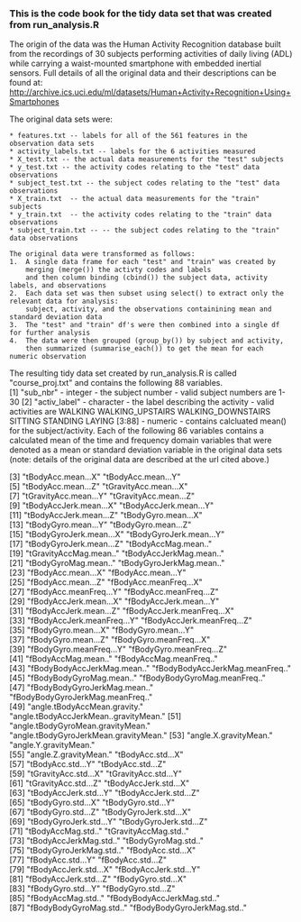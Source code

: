 ### This is the code book for the tidy data set that was created from run_analysis.R

The origin of the data was the Human Activity Recognition database built from the recordings of 30 subjects performing activities of daily living (ADL) while carrying a waist-mounted smartphone with embedded inertial sensors.
Full details of all the original data and their descriptions can be found at:
http://archive.ics.uci.edu/ml/datasets/Human+Activity+Recognition+Using+Smartphones 

The original data sets were:
```
* features.txt -- labels for all of the 561 features in the observation data sets
* activity_labels.txt -- labels for the 6 activities measured
* X_test.txt -- the actual data measurements for the "test" subjects
* y_test.txt -- the activity codes relating to the "test" data observations
* subject_test.txt -- the subject codes relating to the "test" data observations
* X_train.txt  -- the actual data measurements for the "train" subjects
* y_train.txt  -- the activity codes relating to the "train" data observations
* subject_train.txt -- -- the subject codes relating to the "train" data observations
```
```
The original data were transformed as follows:
1.  A single data frame for each "test" and "train" was created by 
    merging (merge()) the activty codes and labels
    and then column binding (cbind()) the subject data, activity labels, and observations 
2.  Each data set was then subset using select() to extract only the relevant data for analysis:
    subject, activity, and the observations containining mean and standard deviation data
3.  The "test" and "train" df's were then combined into a single df for further analysis
4.  The data were then grouped (group_by()) by subject and activity, 
    then summarized (summarise_each()) to get the mean for each numeric observation
```
The resulting tidy data set created by run_analysis.R is called "course_proj.txt" and contains the following 88 variables.  
[1] "sub_nbr" - integer - the subject number - valid subject numbers are 1-30
[2] "activ_label" - character - the label describing the activity - valid activities are
                 WALKING
                 WALKING_UPSTAIRS
                 WALKING_DOWNSTAIRS
                 SITTING
                 STANDING
                 LAYING
[3:88] -  numeric - contains calcluated mean() for the subject/activity.  Each of the following 86 variables contains a calculated mean of the time and frequency domain variables that were denoted as a mean or standard deviation variable in the original data sets (note: details of the original data are described at the url cited above.)

 [3] "tBodyAcc.mean...X"                    "tBodyAcc.mean...Y"                   
 [5] "tBodyAcc.mean...Z"                    "tGravityAcc.mean...X"                
 [7] "tGravityAcc.mean...Y"                 "tGravityAcc.mean...Z"                
 [9] "tBodyAccJerk.mean...X"                "tBodyAccJerk.mean...Y"               
[11] "tBodyAccJerk.mean...Z"                "tBodyGyro.mean...X"                  
[13] "tBodyGyro.mean...Y"                   "tBodyGyro.mean...Z"                  
[15] "tBodyGyroJerk.mean...X"               "tBodyGyroJerk.mean...Y"              
[17] "tBodyGyroJerk.mean...Z"               "tBodyAccMag.mean.."                  
[19] "tGravityAccMag.mean.."                "tBodyAccJerkMag.mean.."              
[21] "tBodyGyroMag.mean.."                  "tBodyGyroJerkMag.mean.."             
[23] "fBodyAcc.mean...X"                    "fBodyAcc.mean...Y"                   
[25] "fBodyAcc.mean...Z"                    "fBodyAcc.meanFreq...X"               
[27] "fBodyAcc.meanFreq...Y"                "fBodyAcc.meanFreq...Z"               
[29] "fBodyAccJerk.mean...X"                "fBodyAccJerk.mean...Y"               
[31] "fBodyAccJerk.mean...Z"                "fBodyAccJerk.meanFreq...X"           
[33] "fBodyAccJerk.meanFreq...Y"            "fBodyAccJerk.meanFreq...Z"           
[35] "fBodyGyro.mean...X"                   "fBodyGyro.mean...Y"                  
[37] "fBodyGyro.mean...Z"                   "fBodyGyro.meanFreq...X"              
[39] "fBodyGyro.meanFreq...Y"               "fBodyGyro.meanFreq...Z"              
[41] "fBodyAccMag.mean.."                   "fBodyAccMag.meanFreq.."              
[43] "fBodyBodyAccJerkMag.mean.."           "fBodyBodyAccJerkMag.meanFreq.."      
[45] "fBodyBodyGyroMag.mean.."              "fBodyBodyGyroMag.meanFreq.."         
[47] "fBodyBodyGyroJerkMag.mean.."          "fBodyBodyGyroJerkMag.meanFreq.."     
[49] "angle.tBodyAccMean.gravity."          "angle.tBodyAccJerkMean..gravityMean."
[51] "angle.tBodyGyroMean.gravityMean."     "angle.tBodyGyroJerkMean.gravityMean."
[53] "angle.X.gravityMean."                 "angle.Y.gravityMean."                
[55] "angle.Z.gravityMean."                 "tBodyAcc.std...X"                    
[57] "tBodyAcc.std...Y"                     "tBodyAcc.std...Z"                    
[59] "tGravityAcc.std...X"                  "tGravityAcc.std...Y"                 
[61] "tGravityAcc.std...Z"                  "tBodyAccJerk.std...X"                
[63] "tBodyAccJerk.std...Y"                 "tBodyAccJerk.std...Z"                
[65] "tBodyGyro.std...X"                    "tBodyGyro.std...Y"                   
[67] "tBodyGyro.std...Z"                    "tBodyGyroJerk.std...X"               
[69] "tBodyGyroJerk.std...Y"                "tBodyGyroJerk.std...Z"               
[71] "tBodyAccMag.std.."                    "tGravityAccMag.std.."                
[73] "tBodyAccJerkMag.std.."                "tBodyGyroMag.std.."                  
[75] "tBodyGyroJerkMag.std.."               "fBodyAcc.std...X"                    
[77] "fBodyAcc.std...Y"                     "fBodyAcc.std...Z"                    
[79] "fBodyAccJerk.std...X"                 "fBodyAccJerk.std...Y"                
[81] "fBodyAccJerk.std...Z"                 "fBodyGyro.std...X"                   
[83] "fBodyGyro.std...Y"                    "fBodyGyro.std...Z"                   
[85] "fBodyAccMag.std.."                    "fBodyBodyAccJerkMag.std.."           
[87] "fBodyBodyGyroMag.std.."               "fBodyBodyGyroJerkMag.std.."      
